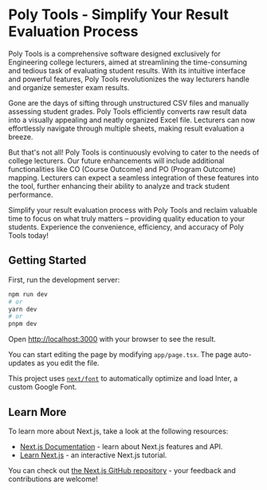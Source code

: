 # Poly Tools - Simplify Your Result Evaluation Process

Poly Tools is a comprehensive software designed exclusively for Engineering college lecturers, aimed at streamlining the time-consuming and tedious task of evaluating student results. With its intuitive interface and powerful features, Poly Tools revolutionizes the way lecturers handle and organize semester exam results.

Gone are the days of sifting through unstructured CSV files and manually assessing student grades. Poly Tools efficiently converts raw result data into a visually appealing and neatly organized Excel file. Lecturers can now effortlessly navigate through multiple sheets, making result evaluation a breeze.

But that's not all! Poly Tools is continuously evolving to cater to the needs of college lecturers. Our future enhancements will include additional functionalities like CO (Course Outcome) and PO (Program Outcome) mapping. Lecturers can expect a seamless integration of these features into the tool, further enhancing their ability to analyze and track student performance.

Simplify your result evaluation process with Poly Tools and reclaim valuable time to focus on what truly matters – providing quality education to your students. Experience the convenience, efficiency, and accuracy of Poly Tools today!

## Getting Started

First, run the development server:

```bash
npm run dev
# or
yarn dev
# or
pnpm dev
```

Open [http://localhost:3000](http://localhost:3000) with your browser to see the result.

You can start editing the page by modifying `app/page.tsx`. The page auto-updates as you edit the file.

This project uses [`next/font`](https://nextjs.org/docs/basic-features/font-optimization) to automatically optimize and load Inter, a custom Google Font.

## Learn More

To learn more about Next.js, take a look at the following resources:

- [Next.js Documentation](https://nextjs.org/docs) - learn about Next.js features and API.
- [Learn Next.js](https://nextjs.org/learn) - an interactive Next.js tutorial.

You can check out [the Next.js GitHub repository](https://github.com/vercel/next.js/) - your feedback and contributions are welcome!
